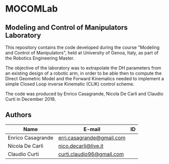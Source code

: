 # MOCOMLab
## Modeling and Control of Manipulators Laboratory 

This repository contains the code developed during the course "Modeling and Control of Manipulators", held at University of Genoa, Italy, as part of the Robotics Engineering Master.

The objective of the laboratory was to extrapolate the DH parameters from an existing design of a robotic arm, in order to be able then to compute the Direct Geometric Model and the Forward Kinematics needed to implement a simple Closed Loop inverse Kinematic (CLIK) control scheme.

The code was produced by Enrico Casagrande, Nicola De Carli and Claudio Curti in December 2018.

## Authors
| Name | E-mail | ID |
|------|--------|--------|
| Enrico Casagrande| erri.casagrande@gmail.com |
| Nicola De Carli | nico.decarli@live.it |
| Claudio Curti | curti.claudio96@gmail.com |




